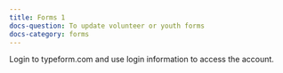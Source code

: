 ```yaml
---
title: Forms 1
docs-question: To update volunteer or youth forms
docs-category: forms
---
```


Login to typeform.com and use login information to access the account.
